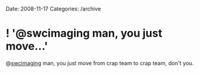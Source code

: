 Date: 2008-11-17
Categories: /archive

# ! '@swcimaging man, you just move...'

@<a href="http://twitter.com/swcimaging">swcimaging</a> man, you just move from crap team to crap team, don't you.
